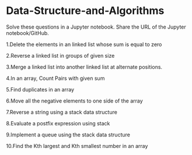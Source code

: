 # Data-Structure-and-Algorithms




Solve these questions in a Jupyter notebook. 
Share the URL of the Jupyter notebook/GitHub.

1.Delete the elements in an linked list whose sum is equal to zero 

2.Reverse a linked list in groups of given size 

3.Merge a linked list into another linked list at alternate positions. 

4.In an array, Count Pairs with given sum 

5.Find duplicates in an array

6.Move all the negative elements to one side of the array 

7.Reverse a string using a stack data structure 

8.Evaluate a postfix expression using stack 

9.Implement a queue using the stack data structure 

10.Find the Kth largest and Kth smallest number in an array
